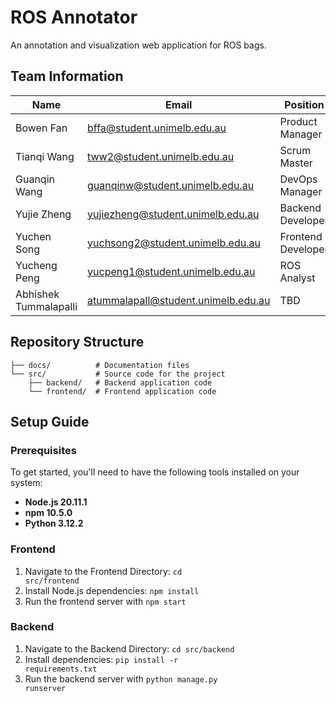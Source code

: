 # ROS Annotator

An annotation and visualization web application for ROS bags.

## Team Information

| Name | Email | Position |
|------|-------|----------|
| Bowen Fan | bffa@student.unimelb.edu.au | Product Manager |
| Tianqi Wang | tww2@student.unimelb.edu.au | Scrum Master |
| Guanqin Wang | guanqinw@student.unimelb.edu.au | DevOps Manager|
| Yujie Zheng | yujiezheng@student.unimelb.edu.au | Backend Developer |
| Yuchen Song | yuchsong2@student.unimelb.edu.au | Frontend Developer |
| Yucheng Peng | yucpeng1@student.unimelb.edu.au | ROS Analyst |
| Abhishek Tummalapalli | atummalapall@student.unimelb.edu.au | TBD |

## Repository Structure

```
├── docs/          # Documentation files
└── src/           # Source code for the project
    ├── backend/   # Backend application code
    └── frontend/  # Frontend application code
```

## Setup Guide

### Prerequisites

To get started, you'll need to have the following tools installed on your system:

- **Node.js 20.11.1**
- **npm 10.5.0**
- **Python 3.12.2**

### Frontend

1. Navigate to the Frontend Directory: <code>cd src/frontend</code>
2. Install Node.js dependencies: <code>npm install</code>
3. Run the frontend server with <code>npm start</code>

### Backend

1. Navigate to the Backend Directory: <code>cd src/backend</code>
2. Install dependencies: <code>pip install -r requirements.txt</code>
3. Run the backend server with <code>python manage.py runserver</code>